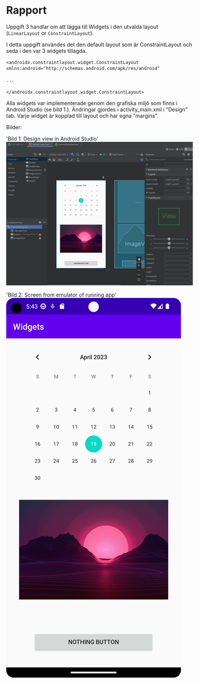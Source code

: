 
# Rapport

Uppgift 3 handlar om att lägga till Widgets i den utvalda layout (`LinearLayout` or `ConstraintLayout`).

I detta uppgift användes det den default layout som är ConstraintLayout och seda i den var 3 widgets tillagda.
```
<androidx.constraintlayout.widget.ConstraintLayout xmlns:android="http://schemas.android.com/apk/res/android"

...

</androidx.constraintlayout.widget.ConstraintLayout>
```

Alla widgets var implementerade genom den grafiska miljö som finns i Android Studio (se bild 1.).
Ändringar gjordes i activity_main.xml i "Design" tab. 
Varje widget är kopplad till layout och har egna "margins".


Bilder:

'Bild 1: Design view in Android Studio'
![](Screenshot_1.png)

'Bild 2: Screen from emulator of running app'
![](Screenshot_2.png)

